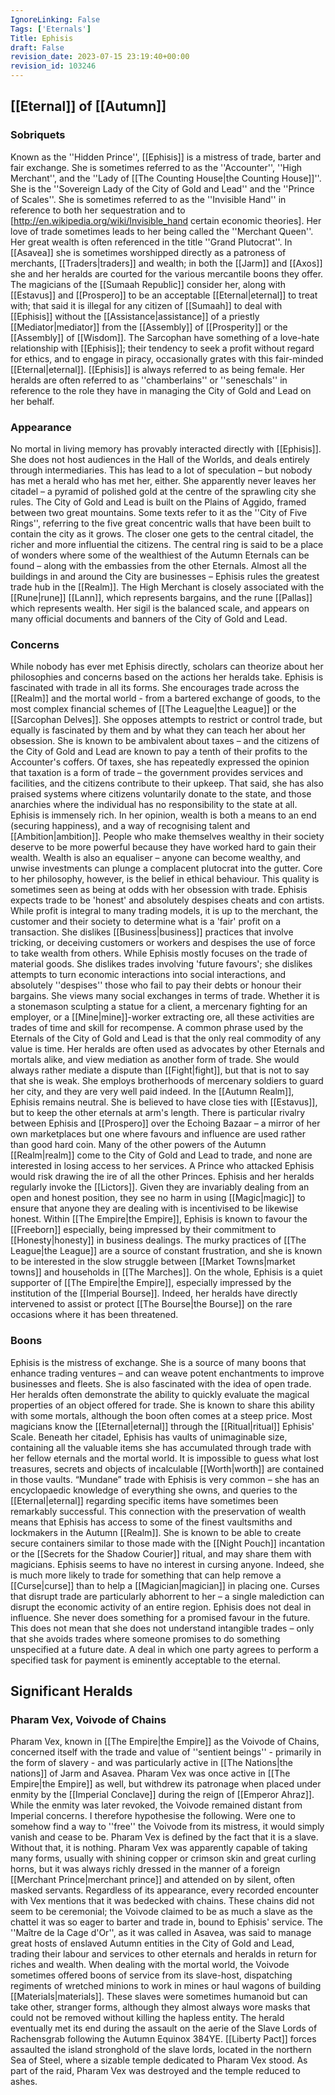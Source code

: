 ```yaml
---
IgnoreLinking: False
Tags: ['Eternals']
Title: Ephisis
draft: False
revision_date: 2023-07-15 23:19:40+00:00
revision_id: 103246
---
```


## [[Eternal]] of [[Autumn]]
### Sobriquets
Known as the ''Hidden Prince'', [[Ephisis]] is a mistress of trade, barter and fair exchange.
She is sometimes referred to as the ''Accounter'', ''High Merchant'', and the ''Lady of [[The Counting House|the Counting House]]''. She is the ''Sovereign Lady of the City of Gold and Lead'' and the ''Prince of Scales''. She is sometimes referred to as the ''Invisible Hand'' in reference to both her sequestration and to [http://en.wikipedia.org/wiki/Invisible_hand certain economic theories]. Her love of trade sometimes leads to her being called the ''Merchant Queen''. Her great wealth is often referenced in the title ''Grand Plutocrat''.
In [[Asavea]] she is sometimes worshipped directly as a patroness of merchants, [[Traders|traders]] and wealth; in both the [[Jarm]] and [[Axos]] she and her heralds are courted for the various mercantile boons they offer. The magicians of the [[Sumaah Republic]] consider her, along with [[Estavus]] and [[Prospero]] to be an acceptable [[Eternal|eternal]] to treat with; that said it is illegal for any citizen of [[Sumaah]] to deal with [[Ephisis]] without the [[Assistance|assistance]] of a priestly [[Mediator|mediator]] from the [[Assembly]] of [[Prosperity]] or the [[Assembly]] of [[Wisdom]].
The Sarcophan have something of a love-hate relationship with [[Ephisis]]; their tendency to seek a profit without regard for ethics, and to engage in piracy, occasionally grates with this fair-minded [[Eternal|eternal]].
[[Ephisis]] is always referred to as being female.
Her heralds are often referred to as ''chamberlains'' or ''seneschals'' in reference to the role they have in managing the City of Gold and Lead on her behalf.
### Appearance
No mortal in living memory has provably interacted directly with [[Ephisis]]. She does not host audiences in the Hall of the Worlds, and deals entirely through intermediaries. This has lead to a lot of speculation – but nobody has met a herald who has met her, either. She apparently never leaves her citadel – a pyramid of polished gold at the centre of the sprawling city she rules.
The City of Gold and Lead is built on the Plains of Aggido, framed between two great mountains. Some texts refer to it as the ''City of Five Rings'', referring to the five great concentric walls that have been built to contain the city as it grows. The closer one gets to the central citadel, the richer and more influential the citizens. The central ring is said to be a place of wonders where some of the wealthiest of the Autumn Eternals can be found – along with the embassies from the other Eternals. Almost all the buildings in and around the City are businesses – Ephisis rules the greatest trade hub in the [[Realm]].
The High Merchant is closely associated with the [[Rune|rune]] [[Lann]], which represents bargains, and the rune [[Pallas]] which represents wealth. Her sigil is the balanced scale, and appears on many official documents and banners of the City of Gold and Lead.
### Concerns
While nobody has ever met Ephisis directly, scholars can theorize about her philosophies and concerns based on the actions her heralds take.
Ephisis is fascinated with trade in all its forms. She encourages trade across the [[Realm]] and the mortal world - from a bartered exchange of goods, to the most complex financial schemes of [[The League|the League]] or the [[Sarcophan Delves]].
She opposes attempts to restrict or control trade, but equally is fascinated by them and by what they can teach her about her obsession. She is known to be ambivalent about taxes – and the citizens of the City of Gold and Lead are known to pay a tenth of their profits to the Accounter's coffers. Of taxes, she has repeatedly expressed the opinion that taxation is a form of trade – the government provides services and facilities, and the citizens contribute to their upkeep. That said, she has also praised systems where citizens voluntarily donate to the state, and those anarchies where the individual has no responsibility to the state at all.
Ephisis is immensely rich. In her opinion, wealth is both a means to an end (securing happiness), and a way of recognising talent and [[Ambition|ambition]]. People who make themselves wealthy in their society deserve to be more powerful because they have worked hard to gain their wealth. Wealth is also an equaliser – anyone can become wealthy, and unwise investments can plunge a complacent plutocrat into the gutter.
Core to her philosophy, however, is the belief in ethical behaviour. This quality is sometimes seen as being at odds with her obsession with trade. Ephisis expects trade to be 'honest' and absolutely despises cheats and con artists. While profit is integral to many trading models, it is up to the merchant, the customer and their society to determine what is a 'fair' profit on a transaction. She dislikes [[Business|business]] practices that involve tricking, or deceiving customers or workers and despises the use of force to take wealth from others.
While Ephisis mostly focuses on the trade of material goods. She dislikes trades involving 'future favours'; she dislikes attempts to turn economic interactions into social interactions, and absolutely ''despises'' those who fail to pay their debts or honour their bargains. She views many social exchanges in terms of trade. Whether it is a stonemason sculpting a statue for a client, a mercenary fighting for an employer, or a [[Mine|mine]]-worker extracting ore, all these activities are trades of time and skill for recompense. A common phrase used by the Eternals of the City of Gold and Lead is that the only real commodity of any value is time.
Her heralds are often used as advocates by other Eternals and mortals alike, and view mediation as another form of trade. She would always rather mediate a dispute than [[Fight|fight]], but that is not to say that she is weak. She employs brotherhoods of mercenary soldiers to guard her city, and they are very well paid indeed.
In the [[Autumn Realm]], Ephisis remains neutral. She is believed to have close ties with [[Estavus]], but to keep the other eternals at arm's length. There is particular rivalry between Ephisis and [[Prospero]] over the Echoing Bazaar – a mirror of her own marketplaces but one where favours and influence are used rather than good hard coin. Many of the other powers of the Autumn [[Realm|realm]] come to the City of Gold and Lead to trade, and none are interested in losing access to her services. A Prince who attacked Ephisis would risk drawing the ire of all the other Princes.
Ephisis and her heralds regularly invoke the [[Lictors]]. Given they are invariably dealing from an open and honest position, they see no harm in using [[Magic|magic]] to ensure that anyone they are dealing with is incentivised to be likewise honest.
Within [[The Empire|the Empire]], Ephisis is known to favour the [[Freeborn]] especially, being impressed by their commitment to [[Honesty|honesty]] in business dealings. The murky practices of [[The League|the League]] are a source of constant frustration, and she is known to be interested in the slow struggle between [[Market Towns|market towns]] and households in [[The Marches]]. On the whole, Ephisis is a quiet supporter of [[The Empire|the Empire]], especially impressed by the institution of the [[Imperial Bourse]]. Indeed, her heralds have directly intervened to assist or protect [[The Bourse|the Bourse]] on the rare occasions where it has been threatened.
### Boons
Ephisis is the mistress of exchange. She is a source of many boons that enhance trading ventures – and can weave potent enchantments to improve businesses and fleets.
She is also fascinated with the idea of open trade. Her heralds often demonstrate the ability to quickly evaluate the magical properties of an object offered for trade. She is known to share this ability with some mortals, although the boon often comes at a steep price.
Most magicians know the [[Eternal|eternal]] through the [[Ritual|ritual]] Ephisis' Scale. Beneath her citadel, Ephisis has vaults of unimaginable size, containing all the valuable items she has accumulated through trade with her fellow eternals and the mortal world. It is impossible to guess what lost treasures, secrets and objects of incalculable [[Worth|worth]] are contained in those vaults. “Mundane” trade with Ephisis is very common – she has an encyclopaedic knowledge of everything she owns, and queries to the [[Eternal|eternal]] regarding specific items have sometimes been remarkably successful.
This connection with the preservation of wealth means that Ephisis has access to some of the finest vaultsmiths and lockmakers in the Autumn [[Realm]]. She is known to be able to create secure containers similar to those made with the [[Night Pouch]] incantation or the [[Secrets for the Shadow Courier]] ritual, and may share them with magicians.
Ephisis seems to have no interest in cursing anyone. Indeed, she is much more likely to trade for something that can help remove a [[Curse|curse]] than to help a [[Magician|magician]] in placing one. Curses that disrupt trade are particularly abhorrent to her – a single malediction can disrupt the economic activity of an entire region.
Ephisis does not deal in influence. She never does something for a promised favour in the future. This does not mean that she does not understand intangible trades – only that she avoids trades where someone promises to do something unspecified at a future date. A deal in which one party agrees to perform a specified task for payment is eminently acceptable to the eternal.
## Significant Heralds
### Pharam Vex, Voivode of Chains
Pharam Vex, known in [[The Empire|the Empire]] as the Voivode of Chains, concerned itself with the trade and value of ''sentient beings'' - primarily in the form of slavery - and was particularly active in [[The Nations|the nations]] of Jarm and Asavea. Pharam Vex was once active in [[The Empire|the Empire]] as well, but withdrew its patronage when placed under enmity by the [[Imperial Conclave]] during the reign of [[Emperor Ahraz]]. While the enmity was later revoked, the Voivode remained distant from Imperial concerns.
I therefore hypothesise the following. Were one to somehow find a way to ''free'' the Voivode from its mistress, it would simply vanish and cease to be. Pharam Vex is defined by the fact that it is a slave. Without that, it is nothing.
Pharam Vex was apparently capable of taking many forms, usually with shining copper or crimson skin and great curling horns, but it was always richly dressed in the manner of a foreign [[Merchant Prince|merchant prince]] and attended on by silent, often masked servants. Regardless of its appearance, every recorded encounter with Vex mentions that it was bedecked with chains. These chains did not seem to be ceremonial; the Voivode claimed to be as much a slave as the chattel it was so eager to barter and trade in, bound to Ephisis' service.
The ''Maître de la Cage d'Or'', as it was called in Asavea, was said to manage great hosts of enslaved Autumn entities in the City of Gold and Lead, trading their labour and services to other eternals and heralds in return for riches and wealth. When dealing with the mortal world, the Voivode sometimes offered boons of service from its slave-host, dispatching regiments of wretched minions to work in mines or haul wagons of building [[Materials|materials]]. These slaves were sometimes humanoid but can take other, stranger forms, although they almost always wore masks that could not be removed without killing the hapless entity.
The herald eventually met its end during the assault on the aerie of the Slave Lords of Rachensgrab following the Autumn Equinox 384YE. [[Liberty Pact]] forces assaulted the island stronghold of the slave lords, located in the northern Sea of Steel, where a sizable temple dedicated to Pharam Vex stood. As part of the raid, Pharam Vex was destroyed and the temple reduced to ashes.